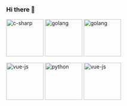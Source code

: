 ### Hi there 👋
[<img src="https://cdn.worldvectorlogo.com/logos/c--4.svg" alt="c-sharp" width="100">](https://docs.microsoft.com/en-us/dotnet/csharp/)
[<img src="https://hsto.org/webt/5b/2e/6a/5b2e6a4a389cc942256392.png" alt="golang" width="100">](https://golang.org/doc/)
[<img src="https://upload.wikimedia.org/wikipedia/commons/thumb/e/ee/.NET_Core_Logo.svg/768px-.NET_Core_Logo.svg.png" alt="golang" width="100">](https://dotnet.microsoft.com/en-us/download/dotnet)

[<img src="https://upload.wikimedia.org/wikipedia/commons/9/95/Vue.js_Logo_2.svg" alt="vue-js" width="100">](https://vuejs.org/)
[<img src="https://cdn.iconscout.com/icon/free/png-256/python-3521655-2945099.png" alt="python" width="100">](https://docs.python.org/3/library/index.html)
[<img src="https://upload.wikimedia.org/wikipedia/commons/thumb/9/93/Amazon_Web_Services_Logo.svg/768px-Amazon_Web_Services_Logo.svg.png" alt="vue-js" width="100">]([https://vuejs.org/](https://aws.amazon.com/tr/getting-started/))



<!--
**codervis/codervis** is a ✨ _special_ ✨ repository because its `README.md` (this file) appears on your GitHub profile.

Here are some ideas to get you started:

- 🔭 I’m currently working on ...
- 🌱 I’m currently learning ...
- 👯 I’m looking to collaborate on ...
- 🤔 I’m looking for help with ...
- 💬 Ask me about ...
- 📫 How to reach me: ...
- 😄 Pronouns: ...
- ⚡ Fun fact: ...
-->
